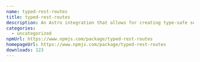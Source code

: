 ```yaml
---
name: typed-rest-routes
title: typed-rest-routes
description: An Astro integration that allows for creating type-safe server endpoints.
categories:
  - uncategorized
npmUrl: https://www.npmjs.com/package/typed-rest-routes
homepageUrl: https://www.npmjs.com/package/typed-rest-routes
downloads: 123
---
```

